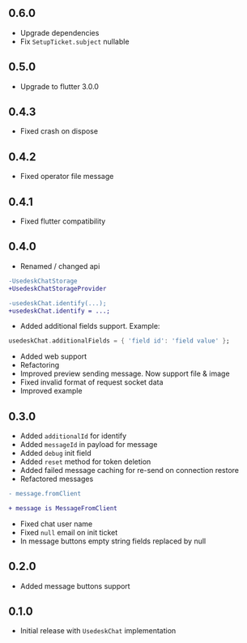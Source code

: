 ## 0.6.0

* Upgrade dependencies
* Fix `SetupTicket.subject` nullable

## 0.5.0

* Upgrade to flutter 3.0.0

## 0.4.3

* Fixed crash on dispose

## 0.4.2

* Fixed operator file message

## 0.4.1

* Fixed flutter compatibility

## 0.4.0

* Renamed / changed api
```diff
-UsedeskChatStorage
+UsedeskChatStorageProvider

-usedeskChat.identify(...);
+usedeskChat.identify = ...;
``` 
* Added additional fields support. Example: 
```dart 
usedeskChat.additionalFields = { 'field id': 'field value' };
```  
* Added web support
* Refactoring
* Improved preview sending message. Now support file & image
* Fixed invalid format of request socket data  
* Improved example

## 0.3.0

* Added `additionalId` for identify
* Added `messageId` in payload for message
* Added `debug` init field 
* Added `reset` method for token deletion
* Added failed message caching for re-send on connection restore
* Refactored messages
```diff
- message.fromClient

+ message is MessageFromClient
```
* Fixed chat user name
* Fixed `null` email on init ticket
* In message buttons empty string fields replaced by null

## 0.2.0

* Added message buttons support
## 0.1.0

* Initial release with `UsedeskChat` implementation 
